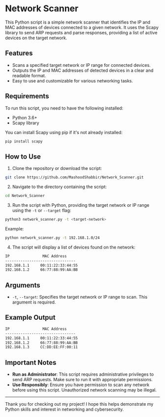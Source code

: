 # Network Scanner

This Python script is a simple network scanner that identifies the IP and MAC addresses of devices connected to a given network. It uses the Scapy library to send ARP requests and parse responses, providing a list of active devices on the target network.

## Features
- Scans a specified target network or IP range for connected devices.
- Outputs the IP and MAC addresses of detected devices in a clear and readable format.
- Easy to use and customizable for various networking tasks.

## Requirements

To run this script, you need to have the following installed:

- Python 3.6+
- Scapy library

You can install Scapy using pip if it's not already installed:
```bash
pip install scapy
```

## How to Use

1. Clone the repository or download the script:
```bash
git clone https://github.com/MashoodShabbir/Network_Scanner.git
```

2. Navigate to the directory containing the script:
```bash
cd Network_Scanner
```

3. Run the script with Python, providing the target network or IP range using the `-t` or `--target` flag:
```bash
python3 network_scanner.py -t <target-network>
```
Example:
```bash
python network_scanner.py -t 192.168.1.0/24
```

4. The script will display a list of devices found on the network:
```bash
IP               MAC Address
--------------------------------
192.168.1.1     00:11:22:33:44:55
192.168.1.2     66:77:88:99:AA:BB
```

## Arguments
- `-t`, `--target`: Specifies the target network or IP range to scan. This argument is required.

## Example Output
```bash
IP               MAC Address
--------------------------------
192.168.1.1     00:11:22:33:44:55
192.168.1.2     66:77:88:99:AA:BB
192.168.1.3     CC:DD:EE:FF:00:11
```

## Important Notes
- **Run as Administrator**: This script requires administrative privileges to send ARP requests. Make sure to run it with appropriate permissions.
- **Use Responsibly**: Ensure you have permission to scan any network before using this script. Unauthorized network scanning may be illegal.

---

Thank you for checking out my project! I hope this helps demonstrate my Python skills and interest in networking and cybersecurity.

